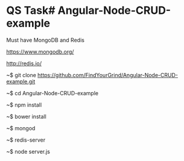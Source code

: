 # QS Task# Angular-Node-CRUD-example

Must have MongoDB and Redis

https://www.mongodb.org/

http://redis.io/


~$ git clone https://github.com/FindYourGrind/Angular-Node-CRUD-example.git

~$ cd Angular-Node-CRUD-example

~$ npm install

~$ bower install

~$ mongod

~$ redis-server

~$ node server.js

